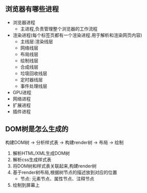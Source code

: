 ## 浏览器有哪些进程
- 浏览器进程
  - 主进程,负责管理整个浏览器的工作流程
- 渲染进程(每个标签页都有一个渲染进程.用于解析和渲染网页内容)
  - 主线层:渲染线层
  - 网络线层
  - 布局线层
  - 绘制线层
  - 合成线层
  - 垃圾回收线层
  - 定时器线层
  - 事件处理线层
- GPU进程
- 网络进程
- 扩展进程
- 插件进程

## DOM树是怎么生成的

构建DOM树 -> 分析样式表 -> 构建render树 -> 布局 -> 绘制

1. 解析HTML/XML生成DOM树
2. 解析css生成样式表
3. 将DOM树和样式表关联起来,构建render树
4. 基于render树布局,根据树节点的描述放到对应的位置
    - 节点: 元素节点、属性节点、注释节点
5. 绘制到屏幕上